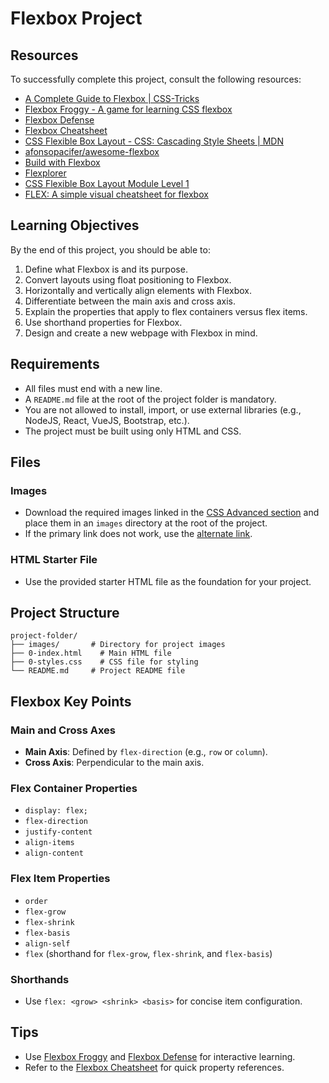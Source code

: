 # Flexbox Project

## Resources

To successfully complete this project, consult the following resources:

- [A Complete Guide to Flexbox | CSS-Tricks](https://css-tricks.com/snippets/css/a-guide-to-flexbox/)
- [Flexbox Froggy - A game for learning CSS flexbox](https://flexboxfroggy.com/)
- [Flexbox Defense](http://www.flexboxdefense.com/)
- [Flexbox Cheatsheet](https://flexbox.malven.co/)
- [CSS Flexible Box Layout - CSS: Cascading Style Sheets | MDN](https://developer.mozilla.org/en-US/docs/Web/CSS/CSS_Flexible_Box_Layout/Basic_Concepts_of_Flexbox)
- [afonsopacifer/awesome-flexbox](https://github.com/afonsopacifer/awesome-flexbox)
- [Build with Flexbox](https://buildwithflexbox.com/)
- [Flexplorer](https://flexplorer.net/)
- [CSS Flexible Box Layout Module Level 1](https://www.w3.org/TR/css-flexbox-1/)
- [FLEX: A simple visual cheatsheet for flexbox](https://flexbox.help/)

## Learning Objectives

By the end of this project, you should be able to:

1. Define what Flexbox is and its purpose.
2. Convert layouts using float positioning to Flexbox.
3. Horizontally and vertically align elements with Flexbox.
4. Differentiate between the main axis and cross axis.
5. Explain the properties that apply to flex containers versus flex items.
6. Use shorthand properties for Flexbox.
7. Design and create a new webpage with Flexbox in mind.

## Requirements

- All files must end with a new line.
- A `README.md` file at the root of the project folder is mandatory.
- You are not allowed to install, import, or use external libraries (e.g., NodeJS, React, VueJS, Bootstrap, etc.).
- The project must be built using only HTML and CSS.

## Files

### Images

- Download the required images linked in the [CSS Advanced section](https://example.com) and place them in an `images` directory at the root of the project.
- If the primary link does not work, use the [alternate link](https://example.com).

### HTML Starter File

- Use the provided starter HTML file as the foundation for your project.

## Project Structure

```
project-folder/
├── images/       # Directory for project images
├── 0-index.html    # Main HTML file
├── 0-styles.css    # CSS file for styling
└── README.md     # Project README file
```

## Flexbox Key Points

### Main and Cross Axes
- **Main Axis**: Defined by `flex-direction` (e.g., `row` or `column`).
- **Cross Axis**: Perpendicular to the main axis.

### Flex Container Properties
- `display: flex;`
- `flex-direction`
- `justify-content`
- `align-items`
- `align-content`

### Flex Item Properties
- `order`
- `flex-grow`
- `flex-shrink`
- `flex-basis`
- `align-self`
- `flex` (shorthand for `flex-grow`, `flex-shrink`, and `flex-basis`)

### Shorthands
- Use `flex: <grow> <shrink> <basis>` for concise item configuration.

## Tips

- Use [Flexbox Froggy](https://flexboxfroggy.com/) and [Flexbox Defense](http://www.flexboxdefense.com/) for interactive learning.
- Refer to the [Flexbox Cheatsheet](https://flexbox.malven.co/) for quick property references.

